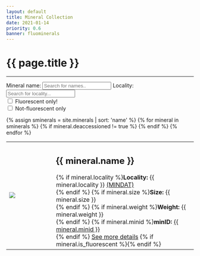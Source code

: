 ```yaml
---
layout: default
title: Mineral Collection
date: 2021-01-14
priority: 0.6
banner: fluominerals
---
```


{{ page.title }}
=====
---

<label for='FS_name'>Mineral name:</label>
<input type='text' class='FS_input' id='FS_name' onkeyup='FS_filter()' placeholder='Search for names..' title='Type in a name'>
<label for='FS_loco'>Locality:</label>
<input type='text' class='FS_input' id='FS_loco' onkeyup='FS_filter()' placeholder='Search for locality...' title='Type in a locality'>
<br>
<input type="checkbox" id="FS_fluo" name="FS_fluo" value="fluo" onclick='FS_filter()'>
<label for="FS_fluo">Fluorescent only!</label><br>
<input type="checkbox" id="FS_nonf" name="FS_nonf" value="nonf" onclick='FS_filter()'>
<label for="FS_nonf">Not-fluorescent only</label><br>

<table id="min_collection_table">
{% assign sminerals = site.minerals | sort: 'name' %}
{% for mineral in sminerals %}
{% if mineral.deaccessioned != true %}
<tr>
<td width="25%">
<img src="/img/minerals/{{ mineral.figure }}">
</td>
<td width="75%">
<h2><span class='min_collection_name'>{{ mineral.name }}</span></h2>
{% if mineral.locality %}<b>Locality:</b> <span class='min_collection_locality'>{{ mineral.locality }}</span> <a href="https://www.mindat.org/loc-{{ mineral.locid}}.html" target="_blank">(MINDAT)</a><br>{% endif %}
{% if mineral.size %}<b>Size:</b> {{ mineral.size }}<br>{% endif %}
{% if mineral.weight %}<b>Weight:</b> {{ mineral.weight }}<br>  {% endif %}
{% if mineral.minid %}<b>minID:</b> <a href="https://www.mindat.org/{{ mineral.minid }}" target="_blank">{{ mineral.minid }}</a><br>{% endif %}
<a href="{{ mineral.url }}">See more details</a>
{% if mineral.is_fluorescent %}<span class='min_collection_fluorescent' style='display:none'>fluorescent!</span>{% endif %}
</td>
</tr>
{% endif %}
{% endfor %}
</table>

<br>

<script>
function FS_filter() {
  var table, tr, i;
  var filter_name, td_name, txt_name;
  var filter_loco, td_loco, txt_loco;
  var filter_fluo, td_fluo;
  var filter_nonf;
  var test;
  filter_name = document.getElementById("FS_name").value.toUpperCase();
  filter_loco = document.getElementById("FS_loco").value.toUpperCase();
  filter_fluo = document.getElementById("FS_fluo").checked;
  filter_nonf = document.getElementById("FS_nonf").checked;
  table = document.getElementById("min_collection_table");
  tr = table.getElementsByTagName("tr");
  for (i=0; i<tr.length; i++) {
    td_name = tr[i].getElementsByClassName("min_collection_name")[0];
    txt_name = td_name.textContent || td_name.innerText;
    td_loco = tr[i].getElementsByClassName("min_collection_locality")[0];
    td_fluo = tr[i].getElementsByClassName("min_collection_fluorescent")[0];
    if (td_loco) {
      txt_loco = td_loco.textContent || td_loco.innerText;
    } else {
      txt_loco = "";
    }
    test = true;
    if (filter_name) test = test && txt_name.toUpperCase().indexOf(filter_name)>-1;
    if (filter_loco) test = test && txt_loco.toUpperCase().indexOf(filter_loco) > -1;
    if (filter_fluo) test = test && td_fluo;
    if (filter_nonf) test = test && !td_fluo;
    if (test) {
      tr[i].style.display = "";
    } else {
      tr[i].style.display = "none";
    }
  }
}

</script>


